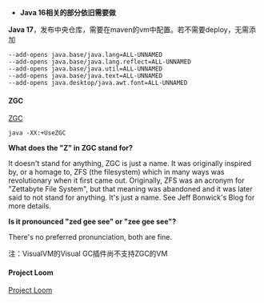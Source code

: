 - **Java 16相关的部分依旧需要做**

**Java 17**，发布中央仓库，需要在maven的vm中配置。若不需要deploy，无需添加

```
--add-opens java.base/java.lang=ALL-UNNAMED
--add-opens java.base/java.lang.reflect=ALL-UNNAMED
--add-opens java.base/java.util=ALL-UNNAMED
--add-opens java.base/java.text=ALL-UNNAMED
--add-opens java.desktop/java.awt.font=ALL-UNNAMED
```

#### ZGC

[ZGC](https://wiki.openjdk.java.net/display/zgc/Main)

```shell
java -XX:+UseZGC 
```

**What does the "Z" in ZGC stand for?**

It doesn't stand for anything, ZGC is just a name. It was originally inspired by, or a homage to, ZFS (the filesystem) which in many ways was revolutionary when it first came out. Originally, ZFS was an acronym for "Zettabyte File System", but that meaning was abandoned and it was later said to not stand for anything. It's just a name. See Jeff Bonwick's Blog for more details.

**Is it pronounced "zed gee see" or "zee gee see"?**

There's no preferred pronunciation, both are fine.

注：VisualVM的Visual GC插件尚不支持ZGC的VM

#### Project Loom

[Project Loom](https://wiki.openjdk.java.net/display/loom)



